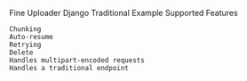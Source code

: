 Fine Uploader Django Traditional Example
Supported Features

    Chunking
    Auto-resume
    Retrying
    Delete
    Handles multipart-encoded requests
    Handles a traditional endpoint
